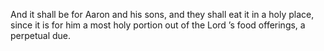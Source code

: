 And it shall be for Aaron and his sons, and they shall eat it in a holy place, since it is for him a most holy portion out of the Lord ’s food offerings, a perpetual due.
